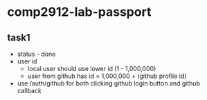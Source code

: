# comp2912-lab-passport
## task1
* status - done
* user id
  * local user should use lower id (1 - 1,000,000)
  * user from github has id = 1,000,000 + (github profile id)
* use /auth/github for both clicking github login button and github callback